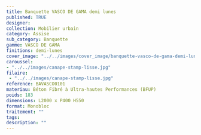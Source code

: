 ```yaml
---
title: Banquette VASCO DE GAMA demi lunes 
published: TRUE
designer: 
collection: Mobilier urbain
category: Assise
sub_category: Banquette
gamme: VASCO DE GAMA
finitions: demi-lunes
cover_image: "../../images/cover_image/banquette-vasco-de-gama-demi-lunes.jpg"
caroussel: 
- "../../images/canape-stamp-lisse.jpg"
filaire: 
 - "../../images/canape-stamp-lisse.jpg"
reference: BAVASCO0101
materiau: Béton Fibré à Ultra-hautes Performances (BFUP)
poids: 183
dimensions: L2000 x P400 H550
format: Monobloc
traitement: ""
tags: 
description: ""
---
```

